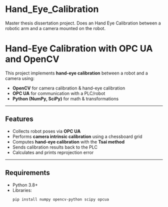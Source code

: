 # Hand_Eye_Calibration
Master thesis dissertation project. Does an Hand Eye Calibration between a robotic arm and a camera mounted on the robot.

# Hand-Eye Calibration with OPC UA and OpenCV

This project implements **hand-eye calibration** between a robot and a camera using:
- **OpenCV** for camera calibration & hand-eye calibration
- **OPC UA** for communication with a PLC/robot
- **Python (NumPy, SciPy)** for math & transformations

---

## Features
- Collects robot poses via **OPC UA**
- Performs **camera intrinsic calibration** using a chessboard grid
- Computes **hand-eye calibration** with the **Tsai method**
- Sends calibration results back to the PLC
- Calculates and prints reprojection error

---

## Requirements
- Python 3.8+
- Libraries:
  ```bash
  pip install numpy opencv-python scipy opcua
